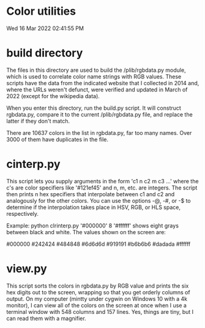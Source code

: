 # Color utilities
Wed 16 Mar 2022 02:41:55 PM

# build directory

The files in this directory are used to build the /plib/rgbdata.py module,
which is used to correlate color name strings with RGB values.  These
scripts have the data from the indicated website that I collected in 2014
and, where the URLs weren't defunct, were verified and updated in March of
2022 (except for the wikipedia data).

When you enter this directory, run the build.py script.  It will construct
rgbdata.py, compare it to the current /plib/rgbdata.py file, and replace
the latter if they don't match.

There are 10637 colors in the list in rgbdata.py, far too many names.  Over
3000 of them have duplicates in the file.

# cinterp.py

This script lets you supply arguments in the form 'c1 n c2 m c3 ...' where
the c's are color specifiers like '#121ef45' and n, m, etc. are integers.
The script then prints n hex specifiers that interpolate between c1 and c2
and analogously for the other colors.  You can use the options -@, -#, or
-$ to determine if the interpolation takes place in HSV, RGB, or HLS space,
respectively.

Example:  python clrinterp.py '#000000' 8 '#ffffff' shows eight grays
between black and white.  The values shown on the screen are:

\#000000 #242424 #484848 #6d6d6d #919191 #b6b6b6 #dadada #ffffff


# view.py

This script sorts the colors in rgbdata.py by RGB value and prints the six
hex digits out to the screen, wrapping so that you get orderly columns of
output.  On my computer (mintty under cygwin on Windows 10 with a 4k
monitor), I can view all of the colors on the screen at once when I use a
terminal window with 548 columns and 157 lines.  Yes, things are tiny, but
I can read them with a magnifier.
